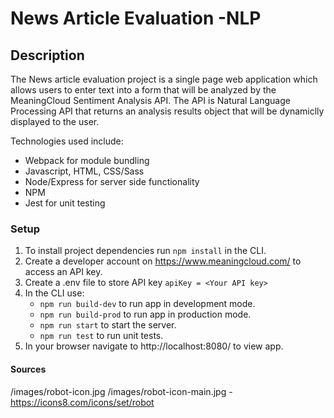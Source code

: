 # News Article Evaluation -NLP

## Description
The News article evaluation project is a single page web application which allows users to enter text into a form that will be analyzed by the MeaningCloud Sentiment Analysis API.  The API is Natural Language Processing API that returns an analysis results object that will be dynamiclly displayed to the user.

Technologies used include:
* Webpack for module bundling
* Javascript, HTML, CSS/Sass
* Node/Express for server side functionality
* NPM
* Jest for unit testing

### Setup
1. To install project dependencies run `npm install` in the CLI.
2. Create a developer account on https://www.meaningcloud.com/ to access an API key.
3. Create a .env file to store API key `apiKey = <Your API key> `
4. In the CLI use:
    * `npm run build-dev` to run app in development mode.
    * `npm run build-prod` to run app in production mode.
    * `npm run start` to start the server.
    * `npm run test` to run unit tests.
5. In your browser navigate to http://localhost:8080/ to view app.


#### Sources
/images/robot-icon.jpg  /images/robot-icon-main.jpg - https://icons8.com/icons/set/robot